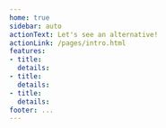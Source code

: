 ```yaml
---
home: true
sidebar: auto
actionText: Let's see an alternative!
actionLink: /pages/intro.html
features:
- title:
  details:
- title:
  details:
- title:
  details:
footer: ...
---
```


